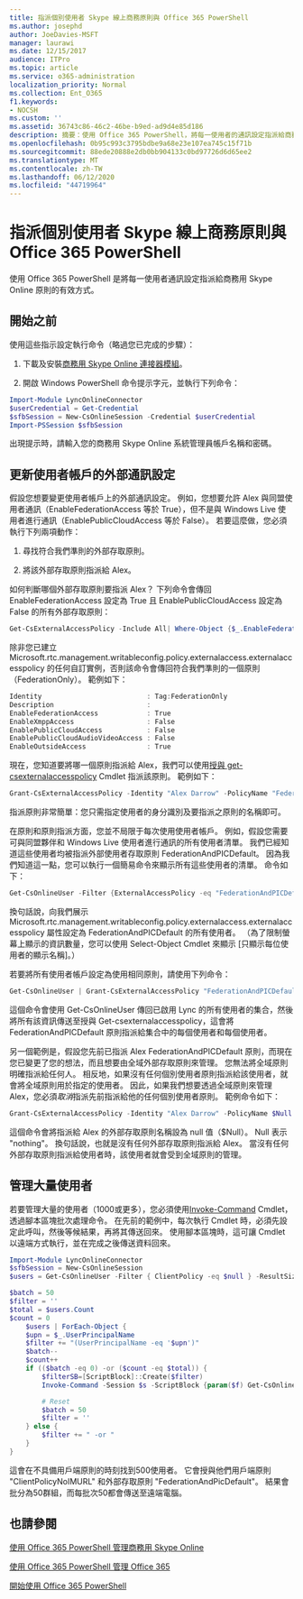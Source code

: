 ```yaml
---
title: 指派個別使用者 Skype 線上商務原則與 Office 365 PowerShell
ms.author: josephd
author: JoeDavies-MSFT
manager: laurawi
ms.date: 12/15/2017
audience: ITPro
ms.topic: article
ms.service: o365-administration
localization_priority: Normal
ms.collection: Ent_O365
f1.keywords:
- NOCSH
ms.custom: ''
ms.assetid: 36743c86-46c2-46be-b9ed-ad9d4e85d186
description: 摘要：使用 Office 365 PowerShell，將每一使用者的通訊設定指派給商務用 Skype Online 原則。
ms.openlocfilehash: 0b95c993c3795bdbe9a68e23e107ea745c15f71b
ms.sourcegitcommit: 88ede20888e2db0bb904133c0bd97726d6d65ee2
ms.translationtype: MT
ms.contentlocale: zh-TW
ms.lasthandoff: 06/12/2020
ms.locfileid: "44719964"
---
```

# <a name="assign-per-user-skype-for-business-online-policies-with-office-365-powershell"></a>指派個別使用者 Skype 線上商務原則與 Office 365 PowerShell

使用 Office 365 PowerShell 是將每一使用者通訊設定指派給商務用 Skype Online 原則的有效方式。
  
## <a name="before-you-begin"></a>開始之前

使用這些指示設定執行命令（略過您已完成的步驟）：
  
1. 下載及安裝[商務用 Skype Online 連接器模組](https://www.microsoft.com/download/details.aspx?id=39366)。
    
2. 開啟 Windows PowerShell 命令提示字元，並執行下列命令： 
    
```powershell
Import-Module LyncOnlineConnector
$userCredential = Get-Credential
$sfbSession = New-CsOnlineSession -Credential $userCredential
Import-PSSession $sfbSession
```

出現提示時，請輸入您的商務用 Skype Online 系統管理員帳戶名稱和密碼。
    
## <a name="updating-external-communication-settings-for-a-user-account"></a>更新使用者帳戶的外部通訊設定

假設您想要變更使用者帳戶上的外部通訊設定。 例如，您想要允許 Alex 與同盟使用者通訊（EnableFederationAccess 等於 True），但不是與 Windows Live 使用者進行通訊（EnablePublicCloudAccess 等於 False）。 若要這麼做，您必須執行下列兩項動作：
  
1. 尋找符合我們準則的外部存取原則。
    
2. 將該外部存取原則指派給 Alex。
    
如何判斷哪個外部存取原則要指派 Alex？ 下列命令會傳回 EnableFederationAccess 設定為 True 且 EnablePublicCloudAccess 設定為 False 的所有外部存取原則：
  
```powershell
Get-CsExternalAccessPolicy -Include All| Where-Object {$_.EnableFederationAccess -eq $True -and $_.EnablePublicCloudAccess -eq $False}
```

除非您已建立 Microsoft.rtc.management.writableconfig.policy.externalaccess.externalaccesspolicy 的任何自訂實例，否則該命令會傳回符合我們準則的一個原則（FederationOnly）。 範例如下：
  
```powershell
Identity                          : Tag:FederationOnly
Description                       :
EnableFederationAccess            : True
EnableXmppAccess                  : False
EnablePublicCloudAccess           : False
EnablePublicCloudAudioVideoAccess : False
EnableOutsideAccess               : True
```

現在，您知道要將哪一個原則指派給 Alex，我們可以使用[授與 get-csexternalaccesspolicy](https://go.microsoft.com/fwlink/?LinkId=523974) Cmdlet 指派該原則。 範例如下：
  
```powershell
Grant-CsExternalAccessPolicy -Identity "Alex Darrow" -PolicyName "FederationOnly"
```

指派原則非常簡單：您只需指定使用者的身分識別及要指派之原則的名稱即可。 
  
在原則和原則指派方面，您並不局限于每次使用使用者帳戶。 例如，假設您需要可與同盟夥伴和 Windows Live 使用者進行通訊的所有使用者清單。 我們已經知道這些使用者均被指派外部使用者存取原則 FederationAndPICDefault。 因為我們知道這一點，您可以執行一個簡易命令來顯示所有這些使用者的清單。 命令如下：
  
```powershell
Get-CsOnlineUser -Filter {ExternalAccessPolicy -eq "FederationAndPICDefault"} | Select-Object DisplayName
```

換句話說，向我們展示 Microsoft.rtc.management.writableconfig.policy.externalaccess.externalaccesspolicy 屬性設定為 FederationAndPICDefault 的所有使用者。 （為了限制螢幕上顯示的資訊數量，您可以使用 Select-Object Cmdlet 來顯示 [只顯示每位使用者的顯示名稱]。） 
  
若要將所有使用者帳戶設定為使用相同原則，請使用下列命令：
  
```powershell
Get-CsOnlineUser | Grant-CsExternalAccessPolicy "FederationAndPICDefault"
```

這個命令會使用 Get-CsOnlineUser 傳回已啟用 Lync 的所有使用者的集合，然後將所有該資訊傳送至授與 Get-csexternalaccesspolicy，這會將 FederationAndPICDefault 原則指派給集合中的每個使用者和每個使用者。
  
另一個範例是，假設您先前已指派 Alex FederationAndPICDefault 原則，而現在您已變更了您的想法，而且想要由全域外部存取原則來管理。 您無法將全域原則明確指派給任何人。 相反地，如果沒有任何個別使用者原則指派給該使用者，就會將全域原則用於指定的使用者。 因此，如果我們想要透過全域原則來管理 Alex，您必須*取消*指派先前指派給他的任何個別使用者原則。 範例命令如下：
  
```powershell
Grant-CsExternalAccessPolicy -Identity "Alex Darrow" -PolicyName $Null
```

這個命令會將指派給 Alex 的外部存取原則名稱設為 null 值（$Null）。 Null 表示 "nothing"。 換句話說，也就是沒有任何外部存取原則指派給 Alex。 當沒有任何外部存取原則指派給使用者時，該使用者就會受到全域原則的管理。
  

## <a name="managing-large-numbers-of-users"></a>管理大量使用者

若要管理大量的使用者（1000或更多），您必須使用[Invoke-Command](https://docs.microsoft.com/powershell/module/microsoft.powershell.core/invoke-command?view=powershell-7) Cmdlet，透過腳本區塊批次處理命令。  在先前的範例中，每次執行 Cmdlet 時，必須先設定此呼叫，然後等候結果，再將其傳送回來。  使用腳本區塊時，這可讓 Cmdlet 以遠端方式執行，並在完成之後傳送資料回來。 

```powershell
Import-Module LyncOnlineConnector
$sfbSession = New-CsOnlineSession
$users = Get-CsOnlineUser -Filter { ClientPolicy -eq $null } -ResultSize 500

$batch = 50
$filter = ''
$total = $users.Count
$count = 0
    $users | ForEach-Object {
    $upn = $_.UserPrincipalName
    $filter += "(UserPrincipalName -eq '$upn')"
    $batch--
    $count++
    if (($batch -eq 0) -or ($count -eq $total)) {
        $filterSB=[ScriptBlock]::Create($filter)
        Invoke-Command -Session $s -ScriptBlock {param($f) Get-CsOnlineUser -filter $f | Grant-CsClientPolicy -PolicyName "ClientPolicyNoIMURL" -Passthru | Grant-CsExternalAccessPolicy -PolicyName "FederationAndPICDefault"} -ArgumentList $filterSB

        # Reset
        $batch = 50
        $filter = ''
    } else {
        $filter += " -or "
    }
}
```

這會在不具備用戶端原則的時刻找到500使用者。 它會授與他們用戶端原則 "ClientPolicyNoIMURL" 和外部存取原則 "FederationAndPicDefault"。 結果會批分為50群組，而每批次50都會傳送至遠端電腦。
  
## <a name="see-also"></a>也請參閱

[使用 Office 365 PowerShell 管理商務用 Skype Online](manage-skype-for-business-online-with-office-365-powershell.md)
  
[使用 Office 365 PowerShell 管理 Office 365](manage-office-365-with-office-365-powershell.md)
  
[開始使用 Office 365 PowerShell](getting-started-with-office-365-powershell.md)
